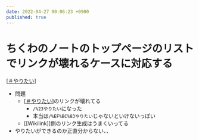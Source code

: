 ```yaml
---
date: 2022-04-27 00:06:23 +0900
published: true
---
```


# ちくわのノートのトップページのリストでリンクが壊れるケースに対応する

[[＃やりたい]]

- 問題
  - [[＃やりたい]]のリンクが壊れてる
    - `/%23やりたい`になった
    - 本当は`/%EF%BC%83やりたい`じゃないといけないっぽい
  - [[Wikilink]]側のリンク生成はうまくいってる
- やりたいができるのか正直分からない、、

[//begin]: # "Autogenerated link references for markdown compatibility"
[＃やりたい]: ＃やりたい "＃やりたい"
[＃やりたい]: ＃やりたい "＃やりたい"
[//end]: # "Autogenerated link references"